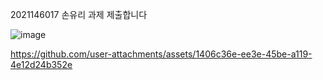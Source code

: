 2021146017 손유리 과제 제출합니다

![image](https://github.com/user-attachments/assets/a7aca7b1-13cb-4a43-b986-d8409f7f8c61)

https://github.com/user-attachments/assets/1406c36e-ee3e-45be-a119-4e12d24b352e

